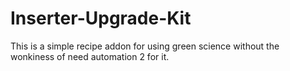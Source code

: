 # Inserter-Upgrade-Kit
This is a simple recipe addon for using green science without the wonkiness of need automation 2 for it.
